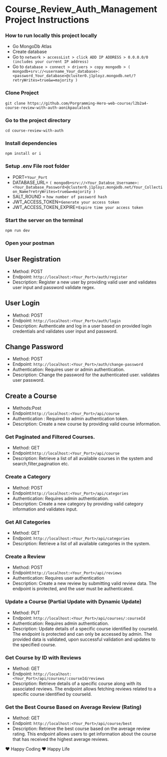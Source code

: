 # Course_Review_Auth_Management Project Instructions

### How to run locally this project locally

- Go MongoDb Atlas
- Create database
- Go to `network > accessList > click ADD IP ADDRESS > 0.0.0.0/0 (includes your current IP address)`
- Go to `database > connect > drivers > copy mongodb > ( mongodb+srv://<username_Your_database>:<password_Your_database>@cluster0.j1ployz.mongodb.net/?retryWrites=true&w=majority )`

### Clone Project

`git clone https://github.com/Porgramming-Hero-web-course/l2b2a4-course-review-with-auth-aonikpaulalock`

### Go to the project directory

`cd course-review-with-auth`

### Install dependencies

`npm install or i`

### Setup .env File root folder

- PORT=`Your_Port`
- DATABASE_URL= `( mongodb+srv://<Your_Databse_Username>:<Your_Database_Password>@cluster0.j1ployz.mongodb.net/Your_Collection_Name?retryWrites=true&w=majority )`
- SALT_ROUND = `how number of password hash`
- JWT_ACCESS_TOKEN=`Generate your access token`
- JWT_ACCESS_TOKEN_EXPIRE=`Expire time your access token`

### Start the server on the terminal

`npm run dev`

### Open your postman

## User Registration

- Method: POST
- Endpoint: `http://localhost:<Your_Port>/auth/register`
- Description: Register a new user by providing valid user and validates user input and password validate regex.

## User Login

- Method: POST
- Endpoint: `http://localhost:<Your_Port>/auth/login`
- Description: Authenticate and log in a user based on provided login credentials and validates user input and password.

## Change Password

- Method: POST
- Endpoint: `http://localhost:<Your_Port>/auth/change-password`
- Authentication: Requires user or admin authentication.
- Description: Change the password for the authenticated user. validates user password.

## Create a Course

- Methods:Post
- Endpoint:`http://localhost:<Your_Port>/api/course`
- Authentication : Required to admin authentication token.
- Description: Create a new course by providing valid course information.

### Get Paginated and Filtered Courses.

- Method: GET
- Endpoint:`http://localhost:<Your_Port>/api/course`
- Description: Retrieve a list of all available courses in the system and search,filter,pagination etc.

### Create a Category

- Method: POST
- Endpoint:`http://localhost:<Your_Port>/api/categories`
- Authentication: Requires admin authentication.
- Description: Create a new category by providing valid category information and validates input.

### Get All Categories

- Method: GET
- Endpoint: `http://localhost:<Your_Port>/api/categories`
- Description: Retrieve a list of all available categories in the system.

### Create a Review

- Method: POST
- Endpoint:`http://localhost:<Your_Port>/api/reviews`
- Authentication: Requires user authentication
- Description: Create a new review by submitting valid review data. The endpoint is protected, and the user must be authenticated.

### Update a Course (Partial Update with Dynamic Update)
 - Method: PUT
 - Endpoint: `http://localhost:<Your_Port>/api/courses/:courseId`
 - Authentication: Requires admin authentication.
 - Description: Update details of a specific course identified by courseId. The endpoint is protected and can only be accessed by admin. The provided data is validated, upon successful validation and updates to the specified course.


### Get Course by ID with Reviews
- Method: GET
- Endpoint: `http://localhost:<Your_Port>/api/courses/:courseId/reviews`
- Description: Retrieve details of a specific course along with its associated reviews. The endpoint allows fetching reviews related to a specific course identified by courseId.


### Get the Best Course Based on Average Review (Rating)
- Method: GET
- Endpoint: `http://localhost:<Your_Port>/api/course/best`
- Description: Retrieve the best course based on the average review rating. This endpoint allows users to get information about the course that has received the highest average reviews.


❤️ Happy Coding
❤️ Happy Life
